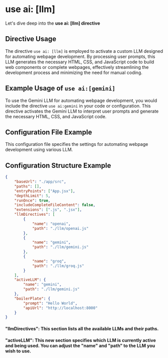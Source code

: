 
# use ai: [llm]

Let's dive deep into the **use ai: [llm] directive**

## Directive Usage

The directive `use ai: [llm]` is employed to activate a custom LLM designed for automating webpage development. By processing user prompts, this LLM generates the necessary HTML, CSS, and JavaScript code to build web components or complete webpages, effectively streamlining the development process and minimizing the need for manual coding.

## Example Usage of `use ai:[gemini]`

To use the Gemini LLM for automating webpage development, you would include the directive `use ai:gemini` in your code or configuration. This directive activates the Gemini LLM to interpret user prompts and generate the necessary HTML, CSS, and JavaScript code.

## Configuration File Example

This configuration file specifies the settings for automating webpage development using various LLM. 

## Configuration Structure Example

```json
{
    "baseUrl": "./app/src",
    "paths": [],
    "entryPoints": ["App.jsx"],
    "depthLimit": 5,
    "runOnce": true,
    "includeCompleteFileContent": false,
    "extensions": [".js", ".jsx"],
    "llmDirectives": [
        {
            "name": "openai",
            "path": "./llm/openai.js"
        },
        {
            "name": "gemini",
            "path": "./llm/gemini.js"
        },
        {
            "name": "groq",
            "path": "./llm/groq.js"
        }
    ],
    "activeLLM": {
        "name": "gemini",
        "path": "./llm/gemini.js"
    },
    "boilerPlate": {
        "prompt": "Hello World",
        "apiUrl": "http://localhost:8000"
    }
}
```

#### "llmDirectives": This section lists all the available LLMs and their paths.
#### "activeLLM": This new section specifies which LLM is currently active and being used. You can adjust the "name" and "path" to the LLM you wish to use.